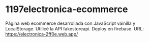 # 1197electronica-ecommerce
Página web ecommerce desarrollada con JavaScript vainilla y LocalStorage. Utilicé la API fakestoreapi. 
Deploy en firebase. URL: https://electronica-2ff0e.web.app/
